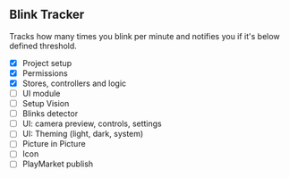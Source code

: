 ## Blink Tracker

Tracks how many times you blink per minute and notifies you if it's below defined threshold.

- [x] Project setup
- [x] Permissions
- [x] Stores, controllers and logic
- [ ] UI module
- [ ] Setup Vision
- [ ] Blinks detector
- [ ] UI: camera preview, controls, settings
- [ ] UI: Theming (light, dark, system)
- [ ] Picture in Picture
- [ ] Icon
- [ ] PlayMarket publish
